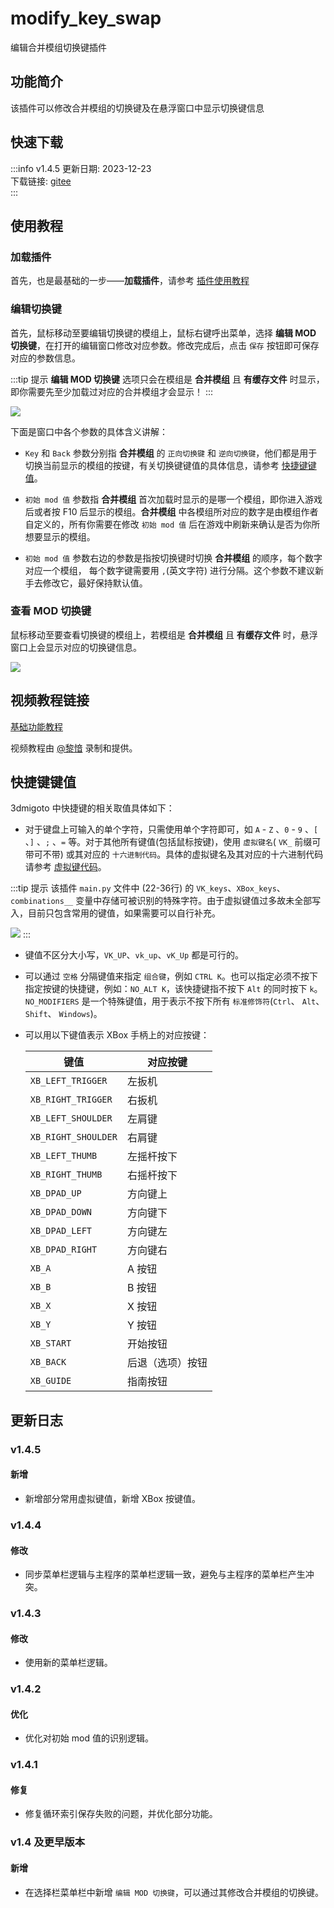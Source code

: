 # modify_key_swap
编辑合并模组切换键插件

## 功能简介

该插件可以修改合并模组的切换键及在悬浮窗口中显示切换键信息

## 快速下载

:::info v1.4.5
更新日期:  2023-12-23<br/>
下载链接: [gitee](https://gitee.com/ticca/d3dx-skin-manage/releases/download/plugins/modify_key_swap_v1.4.5.zip) <br/>
:::

## 使用教程

### 加载插件
首先，也是最基础的一步——**加载插件**，请参考 [插件使用教程](/help/tutorial-plugins)

### 编辑切换键
首先，鼠标移动至要编辑切换键的模组上，鼠标右键呼出菜单，选择 **编辑 MOD 切换键**，在打开的编辑窗口修改对应参数。修改完成后，点击 `保存` 按钮即可保存对应的参数信息。

:::tip 提示
**编辑 MOD 切换键** 选项只会在模组是 **合并模组** 且 **有缓存文件** 时显示，即你需要先至少加载过对应的合并模组才会显示！
:::

![](/static/image/cdaffdb7.png)

下面是窗口中各个参数的具体含义讲解：
- `Key` 和 `Back` 参数分别指 **合并模组** 的 `正向切换键` 和 `逆向切换键`，他们都是用于切换当前显示的模组的按键，有关切换键键值的具体信息，请参考 [快捷键键值](#快捷键键值)。

- `初始 mod 值` 参数指 **合并模组** 首次加载时显示的是哪一个模组，即你进入游戏后或者按 F10 后显示的模组。**合并模组** 中各模组所对应的数字是由模组作者自定义的，所有你需要在修改 `初始 mod 值` 后在游戏中刷新来确认是否为你所想要显示的模组。

- `初始 mod 值` 参数右边的参数是指按切换键时切换 **合并模组** 的顺序，每个数字对应一个模组， 每个数字键需要用 `,`(英文字符) 进行分隔。这个参数不建议新手去修改它，最好保持默认值。

### 查看 MOD 切换键
鼠标移动至要查看切换键的模组上，若模组是 **合并模组** 且 **有缓存文件** 时，悬浮窗口上会显示对应的切换键信息。

![](/static/image/b6afc1c7.png)

## 视频教程链接

[基础功能教程](https://www.bilibili.com/video/BV1sC4y197bK/)

视频教程由 [@黎愔](/contribution) 录制和提供。

## 快捷键键值
3dmigoto 中快捷键的相关取值具体如下：
- 对于键盘上可输入的单个字符，只需使用单个字符即可，如 `A` - `Z` 、`0` - `9` 、`[` 、`]` 、`;` 、`=` 等。对于其他所有键值(包括鼠标按键)，使用 `虚拟键名`( `VK_` 前缀可带可不带) 或其对应的 `十六进制代码`。具体的虚拟键名及其对应的十六进制代码请参考 [虚拟键代码](http://msdn.microsoft.com/en-us/library/windows/desktop/dd375731(v=vs.85).aspx)。

:::tip 提示
该插件 `main.py` 文件中 (22-36行) 的 `VK_keys`、`XBox_keys`、`combinations__` 变量中存储可被识别的特殊字符。由于虚拟键值过多故未全部写入，目前只包含常用的键值，如果需要可以自行补充。

![](/static/image/14ca1fb4.png)
:::

- 键值不区分大小写，`VK_UP`、`vk_up`、`vK_Up` 都是可行的。

- 可以通过 `空格` 分隔键值来指定 `组合键`，例如 `CTRL K`。也可以指定必须不按下指定按键的快捷键，例如：`NO_ALT K`，该快捷键指不按下 `Alt` 的同时按下 `k`。`NO_MODIFIERS` 是一个特殊键值，用于表示不按下所有 `标准修饰符`(`Ctrl`、 `Alt`、 `Shift`、 `Windows`)。

- 可以用以下键值表示 XBox 手柄上的对应按键：

    | 键值               | 对应按键         |
    |--------------------|------------------|
    | `XB_LEFT_TRIGGER`  | 左扳机           |
    | `XB_RIGHT_TRIGGER` | 右扳机           |
    | `XB_LEFT_SHOULDER` | 左肩键           |
    | `XB_RIGHT_SHOULDER`| 右肩键           |
    | `XB_LEFT_THUMB`    | 左摇杆按下       |
    | `XB_RIGHT_THUMB`   | 右摇杆按下       |
    | `XB_DPAD_UP`       | 方向键上         |
    | `XB_DPAD_DOWN`     | 方向键下         |
    | `XB_DPAD_LEFT`     | 方向键左         |
    | `XB_DPAD_RIGHT`    | 方向键右         |
    | `XB_A`             | A 按钮           |
    | `XB_B`             | B 按钮           |
    | `XB_X`             | X 按钮           |
    | `XB_Y`             | Y 按钮           |
    | `XB_START`         | 开始按钮         |
    | `XB_BACK`          | 后退（选项）按钮  |
    | `XB_GUIDE`         | 指南按钮         |

## 更新日志

### v1.4.5
#### 新增
- 新增部分常用虚拟键值，新增 XBox 按键值。

### v1.4.4
#### 修改
- 同步菜单栏逻辑与主程序的菜单栏逻辑一致，避免与主程序的菜单栏产生冲突。

### v1.4.3
#### 修改
- 使用新的菜单栏逻辑。

### v1.4.2
#### 优化
- 优化对初始 mod 值的识别逻辑。

### v1.4.1
#### 修复
- 修复循环索引保存失败的问题，并优化部分功能。

### v1.4 及更早版本
#### 新增
- 在选择栏菜单栏中新增 `编辑 MOD 切换键`，可以通过其修改合并模组的切换键。

